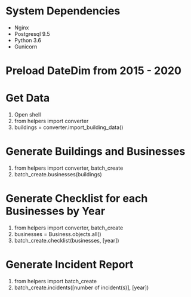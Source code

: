 # System Dependencies
- Nginx
- Postgresql 9.5
- Python 3.6
- Gunicorn


# Preload DateDim from 2015 - 2020

# Get Data
1. Open shell
2. from helpers import converter
3. buildings = converter.import_building_data()

# Generate Buildings and Businesses
1. from helpers import converter, batch_create
2. batch_create.businesses(buildings)

# Generate Checklist for each Businesses by Year
1. from helpers import converter, batch_create
2. businesses = Business.objects.all()
3. batch_create.checklist(businesses, [year])

# Generate Incident Report
1. from helpers import batch_create
2. batch_create.incidents([number of incident(s)], [year])
